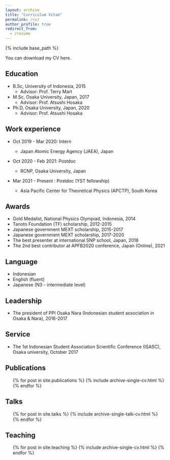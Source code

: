 ```yaml
---
layout: archive
title: "Curriculum Vitae"
permalink: /cv/
author_profile: true
redirect_from:
  - /resume
---
```


{% include base_path %}

You can download my CV here.


## Education
* B.Sc, University of Indonesia, 2015 
  * Advisor: Prof. Terry Mart
* M.Sc, Osaka University, Japan, 2017 
  * Advisor: Prof. Atsushi Hosaka
* Ph.D, Osaka University, Japan, 2020 
  * Advisor: Prof. Atsushi Hosaka

## Work experience

* Oct 2019 - Mar 2020: Intern
  * Japan Atomic Energy Agency (JAEA), Japan
  
* Oct 2020 - Feb 2021: Postdoc
  * RCNP, Osaka University, Japan

* Mar 2021 - Present : Postdoc (YST fellowship)
  * Asia Pacific Center for Theoretical Physics (APCTP), South Korea

## Awards
* Gold Medalist, National Physics Olympiad, Indonesia, 2014
* Tanoto Foundation (TF) scholarship, 2012-2015
* Japanese government MEXT scholarship, 2015-2017
* Japanese government MEXT scholarship, 2017-2020
* The best presenter at international SNP school, Japan, 2018
* The 2nd best contributor at APFB2020 conference, Japan (Online), 2021

## Language
* Indonesian
* English (fluent)
* Japanese (N3 - intermediate level) 

## Leadership
* The president of PPI Osaka Nara (Indonesian student association in Osaka & Nara), 2016-2017

## Service
* The 1st Indonesian Student Association Scientific Conference (ISASC), Osaka university, October 2017

## Publications
  <ul>{% for post in site.publications %}
    {% include archive-single-cv.html %}
  {% endfor %}</ul>
  
## Talks
  <ul>{% for post in site.talks %}
    {% include archive-single-talk-cv.html %}
  {% endfor %}</ul>
  
## Teaching
  <ul>{% for post in site.teaching %}
    {% include archive-single-cv.html %}
  {% endfor %}</ul>
